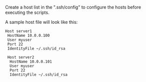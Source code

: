 Create a host list in the ".ssh/config" to configure the hosts before executing the scripts.

A sample host file will look like this: 
```text
Host server1
 HostName 10.0.0.100
 User myuser
 Port 22
 IdentityFile ~/.ssh/id_rsa
 
 Host server2
  HostName 10.0.0.101
  User myuser
  Port 22
  IdentityFile ~/.ssh/id_rsa
```

